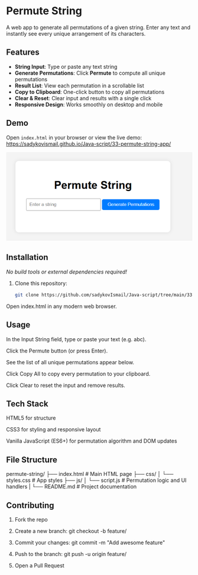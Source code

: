 # Permute String

A web app to generate all permutations of a given string. Enter any text and instantly see every unique arrangement of its characters.

## Features

- **String Input**: Type or paste any text string  
- **Generate Permutations**: Click **Permute** to compute all unique permutations  
- **Result List**: View each permutation in a scrollable list  
- **Copy to Clipboard**: One-click button to copy all permutations  
- **Clear & Reset**: Clear input and results with a single click  
- **Responsive Design**: Works smoothly on desktop and mobile  

## Demo

Open `index.html` in your browser or view the live demo:  
<https://sadykovismail.github.io/Java-script/33-permute-string-app/>

![Screenshot of the Permute String app](./screenshot.png)

## Installation

_No build tools or external dependencies required!_

1. Clone this repository:  
   ```bash
   git clone https://github.com/sadykovIsmail/Java-script/tree/main/33-permute-string-app
Open index.html in any modern web browser.

## Usage
In the Input String field, type or paste your text (e.g. abc).

Click the Permute button (or press Enter).

See the list of all unique permutations appear below.

Click Copy All to copy every permutation to your clipboard.

Click Clear to reset the input and remove results.

## Tech Stack
HTML5 for structure

CSS3 for styling and responsive layout

Vanilla JavaScript (ES6+) for permutation algorithm and DOM updates

## File Structure

permute-string/
├── index.html           # Main HTML page
├── css/
│   └── styles.css       # App styles
├── js/
│   └── script.js        # Permutation logic and UI handlers
|
└── README.md            # Project documentation

## Contributing
1) Fork the repo

2) Create a new branch:
git checkout -b feature/<your-branch-name>

3) Commit your changes:
git commit -m "Add awesome feature"

4) Push to the branch:
git push -u origin feature/<your-branch-name>

5) Open a Pull Request